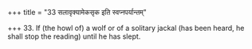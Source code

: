+++
title = "33 सलावृक्यामेकसृक इति स्वप्नपर्यान्तम्"

+++
33. If (the howl of) a wolf or of a solitary jackal (has been heard, he shall stop the reading) until he has slept.
